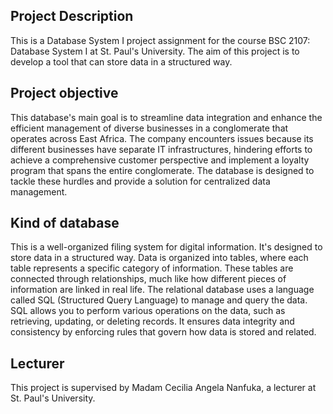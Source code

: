 ## Project Description

This is a Database System I project assignment for the course BSC 2107: Database System I at St. Paul's University. The aim of this project is to develop a tool that can store data in a structured way.

## Project objective

This database's main goal is to streamline data integration and enhance the efficient management of diverse businesses in a conglomerate that operates across East Africa.
The company encounters issues because its different businesses have separate IT infrastructures, hindering efforts to achieve a comprehensive customer perspective and implement a loyalty program that spans the entire conglomerate. 
The database is designed to tackle these hurdles and provide a solution for centralized data management.

## Kind of database

This is a well-organized filing system for digital information. It's designed to store data in a structured way.
Data is organized into tables, where each table represents a specific category of information.
These tables are connected through relationships, much like how different pieces of information are linked in real life. 
The relational database uses a language called SQL (Structured Query Language) to manage and query the data. 
SQL allows you to perform various operations on the data, such as retrieving, updating, or deleting records. 
It ensures data integrity and consistency by enforcing rules that govern how data is stored and related.

## Lecturer

This project is supervised by Madam Cecilia Angela Nanfuka, a lecturer at St. Paul's University.

